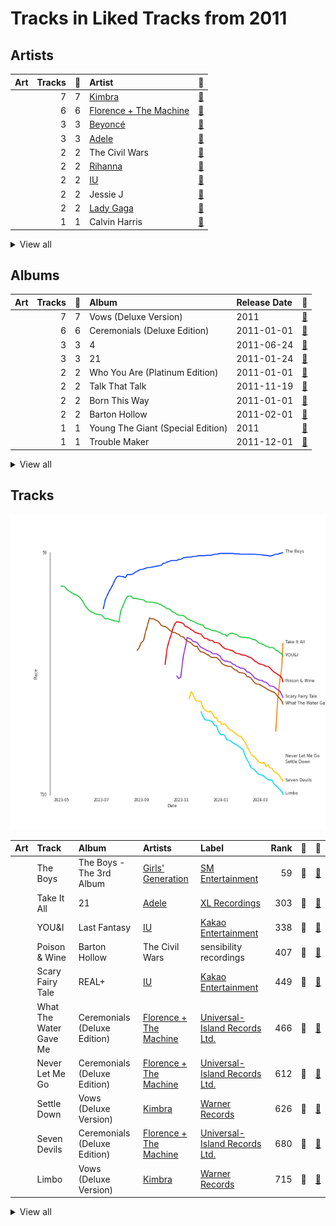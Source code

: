 # Tracks in Liked Tracks from 2011

## Artists

| Art | Tracks | 💚 | Artist | 🔗 |
|:---|---:|---:|:---|:---|
| <img src="https://i.scdn.co/image/ab6761610000e5ebc9e52ab44fd71a16a4b6ea8e" alt="" width="50" /> | 7 | 7 | [Kimbra](../../../artists/kimbra/overview.md) | [🔗](https://open.spotify.com/artist/6hk7Yq1DU9QcCCrz9uc0Ti) |
| <img src="https://i.scdn.co/image/ab6761610000e5ebe3c37f869b830d1cf1ec829a" alt="" width="50" /> | 6 | 6 | [Florence + The Machine](../../../artists/florence_+_the_machine/overview.md) | [🔗](https://open.spotify.com/artist/1moxjboGR7GNWYIMWsRjgG) |
| <img src="https://i.scdn.co/image/ab6761610000e5eb247f44069c0bd1781df2f785" alt="" width="50" /> | 3 | 3 | [Beyoncé](../../../artists/beyoncé/overview.md) | [🔗](https://open.spotify.com/artist/6vWDO969PvNqNYHIOW5v0m) |
| <img src="https://i.scdn.co/image/ab6761610000e5eb68f6e5892075d7f22615bd17" alt="" width="50" /> | 3 | 3 | [Adele](../../../artists/adele/overview.md) | [🔗](https://open.spotify.com/artist/4dpARuHxo51G3z768sgnrY) |
| <img src="https://i.scdn.co/image/ab6761610000e5eb0bae8ba82eaf7e63af515c9f" alt="" width="50" /> | 2 | 2 | The Civil Wars | [🔗](https://open.spotify.com/artist/6J7rw7NELJUCThPbAfyLIE) |
| <img src="https://i.scdn.co/image/ab6761610000e5eb99e4fca7c0b7cb166d915789" alt="" width="50" /> | 2 | 2 | [Rihanna](../../../artists/rihanna/overview.md) | [🔗](https://open.spotify.com/artist/5pKCCKE2ajJHZ9KAiaK11H) |
| <img src="https://i.scdn.co/image/ab6761610000e5ebbd0642ff425698afac5caffd" alt="" width="50" /> | 2 | 2 | [IU](../../../artists/iu/overview.md) | [🔗](https://open.spotify.com/artist/3HqSLMAZ3g3d5poNaI7GOU) |
| <img src="https://i.scdn.co/image/ab6761610000e5eb91f0dd753c09e051675a1ca6" alt="" width="50" /> | 2 | 2 | Jessie J | [🔗](https://open.spotify.com/artist/2gsggkzM5R49q6jpPvazou) |
| <img src="https://i.scdn.co/image/ab6761610000e5ebc8d3d98a1bccbe71393dbfbf" alt="" width="50" /> | 2 | 2 | [Lady Gaga](../../../artists/lady_gaga/overview.md) | [🔗](https://open.spotify.com/artist/1HY2Jd0NmPuamShAr6KMms) |
| <img src="https://i.scdn.co/image/ab6761610000e5eb37bff6aa1d42bede9048750f" alt="" width="50" /> | 1 | 1 | Calvin Harris | [🔗](https://open.spotify.com/artist/7CajNmpbOovFoOoasH2HaY) |


<details>
<summary>View all</summary>

| Art | Tracks | 💚 | Artist | 🔗 |
|:---|---:|---:|:---|:---|
| <img src="https://i.scdn.co/image/ab6761610000e5eb28c2dea644b78257ccfb4520" alt="" width="50" /> | 1 | 1 | Seth MacFarlane | [🔗](https://open.spotify.com/artist/79D4dipwR6scV8AN3dm7gW) |
| <img src="https://i.scdn.co/image/ab6761610000e5eb4b053c29fd4b317ff825f0dc" alt="" width="50" /> | 1 | 1 | J. Cole | [🔗](https://open.spotify.com/artist/6l3HvQ5sa6mXTsMTB19rO5) |
| <img src="https://i.scdn.co/image/ab6761610000e5ebe9996e5d7c5b769b2b26ff1a" alt="" width="50" /> | 1 | 1 | [SUPER JUNIOR](../../../artists/super_junior/overview.md) | [🔗](https://open.spotify.com/artist/6gzXCdfYfFe5XKhPKkYqxV) |
| <img src="https://i.scdn.co/image/ab6761610000e5eb3b6f1762e81e53df14990f57" alt="" width="50" /> | 1 | 1 | B.o.B | [🔗](https://open.spotify.com/artist/5ndkK3dpZLKtBklKjxNQwT) |
| <img src="https://i.scdn.co/image/ab6761610000e5eb7c997fe6951bc0926f09ba38" alt="" width="50" /> | 1 | 1 | [Sia](../../../artists/sia/overview.md) | [🔗](https://open.spotify.com/artist/5WUlDfRSoLAfcVSX1WnrxN) |
| <img src="https://i.scdn.co/image/ab6761610000e5ebf29db93f7f6a72cbf5f96b59" alt="" width="50" /> | 1 | 1 | Young the Giant | [🔗](https://open.spotify.com/artist/4j56EQDQu5XnL7R3E9iFJT) |
| <img src="https://i.scdn.co/image/ab6761610000e5eb778483686ae247c1906f02fb" alt="" width="50" /> | 1 | 1 | Birdy | [🔗](https://open.spotify.com/artist/2WX2uTcsvV5OnS0inACecP) |
| <img src="https://i.scdn.co/image/ab6761610000e5eb0bae7cfd3b32b10154e0b8b3" alt="" width="50" /> | 1 | 1 | [Sara Bareilles](../../../artists/sara_bareilles/overview.md) | [🔗](https://open.spotify.com/artist/2Sqr0DXoaYABbjBo9HaMkM) |
| <img src="https://i.scdn.co/image/ab6761610000e5ebf150017ca69c8793503c2d4f" alt="" width="50" /> | 1 | 1 | David Guetta | [🔗](https://open.spotify.com/artist/1Cs0zKBU1kc0i8ypK3B9ai) |
| <img src="https://i.scdn.co/image/ab6761610000e5eb3b93ad49bde5a3655aef95cd" alt="" width="50" /> | 1 | 1 | miss A | [🔗](https://open.spotify.com/artist/1BEohdSWSBggmO979tzRwW) |
| <img src="https://i.scdn.co/image/ab67616d0000b273ef6b9310f4cef9d603fa8873" alt="" width="50" /> | 1 | 1 | Trouble Maker | [🔗](https://open.spotify.com/artist/0ztjVBmFk6OuHq6XBBwMI9) |
| <img src="https://i.scdn.co/image/ab6761610000e5ebc3cd7dc428871e8985d62b9a" alt="" width="50" /> | 1 | 1 | Ellie Goulding | [🔗](https://open.spotify.com/artist/0X2BH1fck6amBIoJhDVmmJ) |
| <img src="https://i.scdn.co/image/ab6761610000e5eb385df356841aaec34a0914aa" alt="" width="50" /> | 1 | 1 | [Girls' Generation](../../../artists/girls__generation/overview.md) | [🔗](https://open.spotify.com/artist/0Sadg1vgvaPqGTOjxu0N6c) |

</details>


## Albums

| Art | Tracks | 💚 | Album | Release Date | 🔗 |
|:---|---:|---:|:---|:---|:---|
| <img src="https://i.scdn.co/image/ab67616d0000b273d0ec2db731952a7efabc6397" alt="" width="50" /> | 7 | 7 | Vows (Deluxe Version) | 2011 | [🔗](https://open.spotify.com/album/6V9rvW05Um5bIHePPfeI8p) |
| <img src="https://i.scdn.co/image/ab67616d0000b273527d94ecf554774fc313bf48" alt="" width="50" /> | 6 | 6 | Ceremonials (Deluxe Edition) | 2011-01-01 | [🔗](https://open.spotify.com/album/5SxudoALxEAVh9l83kSebx) |
| <img src="https://i.scdn.co/image/ab67616d0000b273ff5429125128b43572dbdccd" alt="" width="50" /> | 3 | 3 | 4 | 2011-06-24 | [🔗](https://open.spotify.com/album/1gIC63gC3B7o7FfpPACZQJ) |
| <img src="https://i.scdn.co/image/ab67616d0000b2732118bf9b198b05a95ded6300" alt="" width="50" /> | 3 | 3 | 21 | 2011-01-24 | [🔗](https://open.spotify.com/album/0Lg1uZvI312TPqxNWShFXL) |
| <img src="https://i.scdn.co/image/ab67616d0000b2739900b995cd1a81c35c574ab0" alt="" width="50" /> | 2 | 2 | Who You Are (Platinum Edition) | 2011-01-01 | [🔗](https://open.spotify.com/album/3ga4adzUpLaS2LDcoqfs2r) |
| <img src="https://i.scdn.co/image/ab67616d0000b2731c5eacf6965d328c2c795cef" alt="" width="50" /> | 2 | 2 | Talk That Talk | 2011-11-19 | [🔗](https://open.spotify.com/album/1Kw1bVd07oRqcjrcjQKC8T) |
| <img src="https://i.scdn.co/image/ab67616d0000b2734ba15b951a5cff36133ca5bd" alt="" width="50" /> | 2 | 2 | Born This Way | 2011-01-01 | [🔗](https://open.spotify.com/album/2KkMVsxymoNR7hRmBcMttd) |
| <img src="https://i.scdn.co/image/ab67616d0000b2737ebde0a5bb07f53a99c15224" alt="" width="50" /> | 2 | 2 | Barton Hollow | 2011-02-01 | [🔗](https://open.spotify.com/album/4uWgDFxGAp7XlVSHuVBv4E) |
| <img src="https://i.scdn.co/image/ab67616d0000b27351729fae66d02122c4951153" alt="" width="50" /> | 1 | 1 | Young The Giant (Special Edition) | 2011 | [🔗](https://open.spotify.com/album/2ww7MYrkExsljnKhcINDse) |
| <img src="https://i.scdn.co/image/ab67616d0000b273ef6b9310f4cef9d603fa8873" alt="" width="50" /> | 1 | 1 | Trouble Maker | 2011-12-01 | [🔗](https://open.spotify.com/album/130MEXfaPjOmSkE18F9rJm) |


<details>
<summary>View all</summary>

| Art | Tracks | 💚 | Album | Release Date | 🔗 |
|:---|---:|---:|:---|:---|:---|
| <img src="https://i.scdn.co/image/ab67616d0000b27361d7b9988c77826dfb1db1b3" alt="" width="50" /> | 1 | 1 | The Boys - The 3rd Album | 2011-10-19 | [🔗](https://open.spotify.com/album/4vGkZl9P0sKxupLdJE7ndS) |
| <img src="https://i.scdn.co/image/ab67616d0000b27335dbb67e8e2d12ab91d449b5" alt="" width="50" /> | 1 | 1 | REAL+ | 2011-02-17 | [🔗](https://open.spotify.com/album/79725WrSou2C9RrEUxClUf) |
| <img src="https://i.scdn.co/image/ab67616d0000b273a197a2ef3ad6704d1f44aa4e" alt="" width="50" /> | 1 | 1 | Nothing but the Beat 2.0 | 2011-08-24 | [🔗](https://open.spotify.com/album/5aprcHwM1KJhaY9Kbxkfkn) |
| <img src="https://i.scdn.co/image/ab67616d0000b273913c7a28b9dbce0ec35a7045" alt="" width="50" /> | 1 | 1 | Music Is Better Than Words | 2011-01-01 | [🔗](https://open.spotify.com/album/6VojJdbXviFkMuemAQ2Ivo) |
| <img src="https://i.scdn.co/image/ab67616d0000b273daf7982ccaad9ca5e1603792" alt="" width="50" /> | 1 | 1 | Mr. Simple - The 5th Album | 2011-08-02 | [🔗](https://open.spotify.com/album/0eouyQPmljivHfUuG5nYBa) |
| <img src="https://i.scdn.co/image/ab67616d0000b27347aa67914674ad0dce5caa88" alt="" width="50" /> | 1 | 1 | Lights | 2011-01-01 | [🔗](https://open.spotify.com/album/3duZhvcaoqdNveQYXf9dMV) |
| <img src="https://i.scdn.co/image/ab67616d0000b273bf5f4138ebc9ba3fd6f0cde9" alt="" width="50" /> | 1 | 1 | Last Fantasy | 2011-11-29 | [🔗](https://open.spotify.com/album/149BHv6qAyMgJ483vPi77C) |
| <img src="https://i.scdn.co/image/ab67616d0000b27399da48a530f6ca2ef86da3cc" alt="" width="50" /> | 1 | 1 | Cole World: The Sideline Story | 2011-09-27 | [🔗](https://open.spotify.com/album/0fhmJYVhW0e4i33pCLPA5i) |
| <img src="https://i.scdn.co/image/ab67616d0000b2733661c01b54e181d01bd439a1" alt="" width="50" /> | 1 | 1 | Birdy | 2011-11-04 | [🔗](https://open.spotify.com/album/1WGjSVIw0TVfbp5KrOFiP0) |
| <img src="https://i.scdn.co/image/ab67616d0000b273801b445495d4886afb7370d7" alt="" width="50" /> | 1 | 1 | A Class | 2011-07-18 | [🔗](https://open.spotify.com/album/5Nq0GIIfrsCnUPx4Ayej1c) |

</details>


## Tracks

![Track score ranking over time](../../../images/playlists/liked_tracks/2011/tracks_time_series.png)

| Art | Track | Album | Artists | Label | Rank | 💚 | 🔗 |
|:---|:---|:---|:---|:---|---:|:---|:---|
| <img src="https://i.scdn.co/image/ab67616d0000b27361d7b9988c77826dfb1db1b3" alt="" width="50" /> | The Boys | The Boys - The 3rd Album | [Girls' Generation](../../../artists/girls__generation/overview.md) | [SM Entertainment](../../../labels/sm_entertainment) | 59 | 💚 | [🔗](https://open.spotify.com/track/4sRQg2aoec0VIvQ7GZPGMy) |
| <img src="https://i.scdn.co/image/ab67616d0000b2732118bf9b198b05a95ded6300" alt="" width="50" /> | Take It All | 21 | [Adele](../../../artists/adele/overview.md) | [XL Recordings](../../../labels/xl_recordings) | 303 | 💚 | [🔗](https://open.spotify.com/track/08YJEcxGtYXwCGqXMZDiyQ) |
| <img src="https://i.scdn.co/image/ab67616d0000b273bf5f4138ebc9ba3fd6f0cde9" alt="" width="50" /> | YOU&I | Last Fantasy | [IU](../../../artists/iu/overview.md) | [Kakao Entertainment](../../../labels/kakao_entertainment) | 338 | 💚 | [🔗](https://open.spotify.com/track/37S86pw74OH8j96ZmMnrpR) |
| <img src="https://i.scdn.co/image/ab67616d0000b2737ebde0a5bb07f53a99c15224" alt="" width="50" /> | Poison & Wine | Barton Hollow | The Civil Wars | sensibility recordings | 407 | 💚 | [🔗](https://open.spotify.com/track/4BFudy2Zbryi9a1KFad66B) |
| <img src="https://i.scdn.co/image/ab67616d0000b27335dbb67e8e2d12ab91d449b5" alt="" width="50" /> | Scary Fairy Tale | REAL+ | [IU](../../../artists/iu/overview.md) | [Kakao Entertainment](../../../labels/kakao_entertainment) | 449 | 💚 | [🔗](https://open.spotify.com/track/4I7QHqHq3luA1ygpWZqqBV) |
| <img src="https://i.scdn.co/image/ab67616d0000b273527d94ecf554774fc313bf48" alt="" width="50" /> | What The Water Gave Me | Ceremonials (Deluxe Edition) | [Florence + The Machine](../../../artists/florence_+_the_machine/overview.md) | [Universal-Island Records Ltd.](../../../labels/universal-island_records_ltd_) | 466 | 💚 | [🔗](https://open.spotify.com/track/3RiOPzAvhNKuMIdPYOrKV8) |
| <img src="https://i.scdn.co/image/ab67616d0000b273527d94ecf554774fc313bf48" alt="" width="50" /> | Never Let Me Go | Ceremonials (Deluxe Edition) | [Florence + The Machine](../../../artists/florence_+_the_machine/overview.md) | [Universal-Island Records Ltd.](../../../labels/universal-island_records_ltd_) | 612 | 💚 | [🔗](https://open.spotify.com/track/6cC9RY7MoUx5z3aHjDTNI6) |
| <img src="https://i.scdn.co/image/ab67616d0000b273d0ec2db731952a7efabc6397" alt="" width="50" /> | Settle Down | Vows (Deluxe Version) | [Kimbra](../../../artists/kimbra/overview.md) | [Warner Records](../../../labels/warner_records) | 626 | 💚 | [🔗](https://open.spotify.com/track/6cdslY3YKjh7pImxFhSBVG) |
| <img src="https://i.scdn.co/image/ab67616d0000b273527d94ecf554774fc313bf48" alt="" width="50" /> | Seven Devils | Ceremonials (Deluxe Edition) | [Florence + The Machine](../../../artists/florence_+_the_machine/overview.md) | [Universal-Island Records Ltd.](../../../labels/universal-island_records_ltd_) | 680 | 💚 | [🔗](https://open.spotify.com/track/5qaLfqAUiqvsoL0l4T05Yx) |
| <img src="https://i.scdn.co/image/ab67616d0000b273d0ec2db731952a7efabc6397" alt="" width="50" /> | Limbo | Vows (Deluxe Version) | [Kimbra](../../../artists/kimbra/overview.md) | [Warner Records](../../../labels/warner_records) | 715 | 💚 | [🔗](https://open.spotify.com/track/6go4VH47IaXtYlTGHizjhm) |


<details>
<summary>View all</summary>

| Art | Track | Album | Artists | Label | Rank | 💚 | 🔗 |
|:---|:---|:---|:---|:---|---:|:---|:---|
| <img src="https://i.scdn.co/image/ab67616d0000b273d0ec2db731952a7efabc6397" alt="" width="50" /> | Cameo Lover | Vows (Deluxe Version) | [Kimbra](../../../artists/kimbra/overview.md) | [Warner Records](../../../labels/warner_records) | nan | 💚 | [🔗](https://open.spotify.com/track/6mEDMe0zG5pYrsRxizjauk) |
| <img src="https://i.scdn.co/image/ab67616d0000b273d0ec2db731952a7efabc6397" alt="" width="50" /> | Good Intent | Vows (Deluxe Version) | [Kimbra](../../../artists/kimbra/overview.md) | [Warner Records](../../../labels/warner_records) | nan | 💚 | [🔗](https://open.spotify.com/track/5vLJID1JbJEpYdYLWIGVXf) |
| <img src="https://i.scdn.co/image/ab67616d0000b273d0ec2db731952a7efabc6397" alt="" width="50" /> | Old Flame | Vows (Deluxe Version) | [Kimbra](../../../artists/kimbra/overview.md) | [Warner Records](../../../labels/warner_records) | nan | 💚 | [🔗](https://open.spotify.com/track/6bGCWZagdKs2yZKt4H3IlV) |
| <img src="https://i.scdn.co/image/ab67616d0000b273d0ec2db731952a7efabc6397" alt="" width="50" /> | Plain Gold Ring | Vows (Deluxe Version) | [Kimbra](../../../artists/kimbra/overview.md) | [Warner Records](../../../labels/warner_records) | nan | 💚 | [🔗](https://open.spotify.com/track/55RJLcVGohfyfuSP4EyE1I) |
| <img src="https://i.scdn.co/image/ab67616d0000b273d0ec2db731952a7efabc6397" alt="" width="50" /> | Two Way Street | Vows (Deluxe Version) | [Kimbra](../../../artists/kimbra/overview.md) | [Warner Records](../../../labels/warner_records) | nan | 💚 | [🔗](https://open.spotify.com/track/7ptSTFAis4UckLAfUrMfM0) |
| <img src="https://i.scdn.co/image/ab67616d0000b27351729fae66d02122c4951153" alt="" width="50" /> | Cough Syrup | Young The Giant (Special Edition) | Young the Giant | Roadrunner Records | nan | 💚 | [🔗](https://open.spotify.com/track/1UqhkbzB1kuFwt2iy4h29Q) |
| <img src="https://i.scdn.co/image/ab67616d0000b2734ba15b951a5cff36133ca5bd" alt="" width="50" /> | Judas | Born This Way | [Lady Gaga](../../../artists/lady_gaga/overview.md) | [Interscope](../../../labels/interscope_records) | nan | 💚 | [🔗](https://open.spotify.com/track/0QkWikH5Z3U0f79T9iuF6c) |
| <img src="https://i.scdn.co/image/ab67616d0000b2734ba15b951a5cff36133ca5bd" alt="" width="50" /> | Yoü And I | Born This Way | [Lady Gaga](../../../artists/lady_gaga/overview.md) | [Interscope](../../../labels/interscope_records) | nan | 💚 | [🔗](https://open.spotify.com/track/6rkAY9rk1NTFB94QxG3LJR) |
| <img src="https://i.scdn.co/image/ab67616d0000b273527d94ecf554774fc313bf48" alt="" width="50" /> | Lover To Lover | Ceremonials (Deluxe Edition) | [Florence + The Machine](../../../artists/florence_+_the_machine/overview.md) | [Universal-Island Records Ltd.](../../../labels/universal-island_records_ltd_) | nan | 💚 | [🔗](https://open.spotify.com/track/1LsZVVQxkbmL9izqfy1RRK) |
| <img src="https://i.scdn.co/image/ab67616d0000b273527d94ecf554774fc313bf48" alt="" width="50" /> | No Light, No Light | Ceremonials (Deluxe Edition) | [Florence + The Machine](../../../artists/florence_+_the_machine/overview.md) | [Universal-Island Records Ltd.](../../../labels/universal-island_records_ltd_) | nan | 💚 | [🔗](https://open.spotify.com/track/5nkYDYUSb1bvLJ4nP8CnQ1) |
| <img src="https://i.scdn.co/image/ab67616d0000b273527d94ecf554774fc313bf48" alt="" width="50" /> | Shake It Out | Ceremonials (Deluxe Edition) | [Florence + The Machine](../../../artists/florence_+_the_machine/overview.md) | [Universal-Island Records Ltd.](../../../labels/universal-island_records_ltd_) | nan | 💚 | [🔗](https://open.spotify.com/track/4lY95OMGb9WxP6IYut64ir) |
| <img src="https://i.scdn.co/image/ab67616d0000b27347aa67914674ad0dce5caa88" alt="" width="50" /> | Lights - Single Version | Lights | Ellie Goulding | [Polydor Records](../../../labels/polydor_records) | nan | 💚 | [🔗](https://open.spotify.com/track/5qftsSFD6Qgndcx13SSqQj) |
| <img src="https://i.scdn.co/image/ab67616d0000b273913c7a28b9dbce0ec35a7045" alt="" width="50" /> | Love Won't Let You Get Away | Music Is Better Than Words | Seth MacFarlane, [Sara Bareilles](../../../artists/sara_bareilles/overview.md) | [Fuzzy Door Productions/Universal](../../../labels/universal_music_llc) | nan | 💚 | [🔗](https://open.spotify.com/track/5xNdKpcKqES50j78ac9woY) |
| <img src="https://i.scdn.co/image/ab67616d0000b2739900b995cd1a81c35c574ab0" alt="" width="50" /> | Price Tag | Who You Are (Platinum Edition) | Jessie J, B.o.B | [Lava Music/Republic Records](../../../labels/republic_records) | nan | 💚 | [🔗](https://open.spotify.com/track/5mvKuE9Lf9ARVXVXA32kK9) |
| <img src="https://i.scdn.co/image/ab67616d0000b2739900b995cd1a81c35c574ab0" alt="" width="50" /> | Who You Are | Who You Are (Platinum Edition) | Jessie J | [Lava Music/Republic Records](../../../labels/republic_records) | nan | 💚 | [🔗](https://open.spotify.com/track/65lIGCfW59BxcEJnnIOCq3) |
| <img src="https://i.scdn.co/image/ab67616d0000b2732118bf9b198b05a95ded6300" alt="" width="50" /> | Set Fire to the Rain | 21 | [Adele](../../../artists/adele/overview.md) | [XL Recordings](../../../labels/xl_recordings) | nan | 💚 | [🔗](https://open.spotify.com/track/73CMRj62VK8nUS4ezD2wvi) |
| <img src="https://i.scdn.co/image/ab67616d0000b2732118bf9b198b05a95ded6300" alt="" width="50" /> | Someone Like You | 21 | [Adele](../../../artists/adele/overview.md) | [XL Recordings](../../../labels/xl_recordings) | nan | 💚 | [🔗](https://open.spotify.com/track/1zwMYTA5nlNjZxYrvBB2pV) |
| <img src="https://i.scdn.co/image/ab67616d0000b2737ebde0a5bb07f53a99c15224" alt="" width="50" /> | Barton Hollow | Barton Hollow | The Civil Wars | sensibility recordings | nan | 💚 | [🔗](https://open.spotify.com/track/6ZOBY9RG2tcxXX0ohKtfRc) |
| <img src="https://i.scdn.co/image/ab67616d0000b273ff5429125128b43572dbdccd" alt="" width="50" /> | Countdown | 4 | [Beyoncé](../../../artists/beyoncé/overview.md) | [Parkwood Entertainment/Columbia](../../../labels/columbia) | nan | 💚 | [🔗](https://open.spotify.com/track/3axkNosdVQLZiq1HakuGhc) |
| <img src="https://i.scdn.co/image/ab67616d0000b273ff5429125128b43572dbdccd" alt="" width="50" /> | I Was Here | 4 | [Beyoncé](../../../artists/beyoncé/overview.md) | [Parkwood Entertainment/Columbia](../../../labels/columbia) | nan | 💚 | [🔗](https://open.spotify.com/track/64Tp4KN5U5rtqrasP5a7FH) |
| <img src="https://i.scdn.co/image/ab67616d0000b273ff5429125128b43572dbdccd" alt="" width="50" /> | Love On Top | 4 | [Beyoncé](../../../artists/beyoncé/overview.md) | [Parkwood Entertainment/Columbia](../../../labels/columbia) | nan | 💚 | [🔗](https://open.spotify.com/track/1z6WtY7X4HQJvzxC4UgkSf) |
| <img src="https://i.scdn.co/image/ab67616d0000b273801b445495d4886afb7370d7" alt="" width="50" /> | Bad Girl Good Girl | A Class | miss A | [Republic Records](../../../labels/republic_records) | nan | 💚 | [🔗](https://open.spotify.com/track/1EkLacfCJIJcHkJvxlkJKE) |
| <img src="https://i.scdn.co/image/ab67616d0000b273daf7982ccaad9ca5e1603792" alt="" width="50" /> | Mr. Simple | Mr. Simple - The 5th Album | [SUPER JUNIOR](../../../artists/super_junior/overview.md) | [SM Entertainment](../../../labels/sm_entertainment) | nan | 💚 | [🔗](https://open.spotify.com/track/6QTBYKLlV2PQniwAWrBV2z) |
| <img src="https://i.scdn.co/image/ab67616d0000b273a197a2ef3ad6704d1f44aa4e" alt="" width="50" /> | Titanium (feat. Sia) | Nothing but the Beat 2.0 | David Guetta, [Sia](../../../artists/sia/overview.md) | Parlophone (France) | nan | 💚 | [🔗](https://open.spotify.com/track/0lHAMNU8RGiIObScrsRgmP) |
| <img src="https://i.scdn.co/image/ab67616d0000b27399da48a530f6ca2ef86da3cc" alt="" width="50" /> | Work Out | Cole World: The Sideline Story | J. Cole | Roc Nation LLC | nan | 💚 | [🔗](https://open.spotify.com/track/2wAJTrFhCnQyNSD3oUgTZO) |
| <img src="https://i.scdn.co/image/ab67616d0000b2733661c01b54e181d01bd439a1" alt="" width="50" /> | Skinny Love | Birdy | Birdy | Atlantic Records UK | nan | 💚 | [🔗](https://open.spotify.com/track/4RL77hMWUq35NYnPLXBpih) |
| <img src="https://i.scdn.co/image/ab67616d0000b2731c5eacf6965d328c2c795cef" alt="" width="50" /> | Watch n' Learn | Talk That Talk | [Rihanna](../../../artists/rihanna/overview.md) | [Def Jam Recordings](../../../labels/def_jam_recordings) | nan | 💚 | [🔗](https://open.spotify.com/track/1ROCX1nquOZ5i05YfGysu0) |
| <img src="https://i.scdn.co/image/ab67616d0000b2731c5eacf6965d328c2c795cef" alt="" width="50" /> | We Found Love | Talk That Talk | [Rihanna](../../../artists/rihanna/overview.md), Calvin Harris | [Def Jam Recordings](../../../labels/def_jam_recordings) | nan | 💚 | [🔗](https://open.spotify.com/track/0U10zFw4GlBacOy9VDGfGL) |
| <img src="https://i.scdn.co/image/ab67616d0000b273ef6b9310f4cef9d603fa8873" alt="" width="50" /> | Trouble Maker | Trouble Maker | Trouble Maker | [CUBE ENTERTAINMENT](../../../labels/cube_entertainment) | nan | 💚 | [🔗](https://open.spotify.com/track/0RP3Qjp1QhIjhtG7gYoBqn) |

</details>


